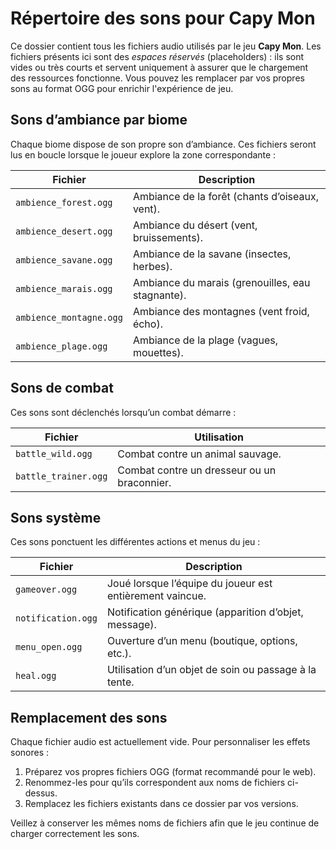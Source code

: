 # Répertoire des sons pour Capy Mon

Ce dossier contient tous les fichiers audio utilisés par le jeu **Capy Mon**.  Les fichiers présents ici sont des *espaces réservés* (placeholders) : ils sont vides ou très courts et servent uniquement à assurer que le chargement des ressources fonctionne.  Vous pouvez les remplacer par vos propres sons au format OGG pour enrichir l'expérience de jeu.

## Sons d’ambiance par biome

Chaque biome dispose de son propre son d’ambiance.  Ces fichiers seront lus en boucle lorsque le joueur explore la zone correspondante :

| Fichier                     | Description                           |
|-----------------------------|---------------------------------------|
| `ambience_forest.ogg`      | Ambiance de la forêt (chants d’oiseaux, vent). |
| `ambience_desert.ogg`      | Ambiance du désert (vent, bruissements). |
| `ambience_savane.ogg`      | Ambiance de la savane (insectes, herbes). |
| `ambience_marais.ogg`      | Ambiance du marais (grenouilles, eau stagnante). |
| `ambience_montagne.ogg`    | Ambiance des montagnes (vent froid, écho). |
| `ambience_plage.ogg`       | Ambiance de la plage (vagues, mouettes). |

## Sons de combat

Ces sons sont déclenchés lorsqu’un combat démarre :

| Fichier                | Utilisation                                          |
|------------------------|------------------------------------------------------|
| `battle_wild.ogg`      | Combat contre un animal sauvage.                     |
| `battle_trainer.ogg`   | Combat contre un dresseur ou un braconnier.          |

## Sons système

Ces sons ponctuent les différentes actions et menus du jeu :

| Fichier             | Description                                             |
|---------------------|---------------------------------------------------------|
| `gameover.ogg`      | Joué lorsque l’équipe du joueur est entièrement vaincue. |
| `notification.ogg`  | Notification générique (apparition d’objet, message).   |
| `menu_open.ogg`     | Ouverture d’un menu (boutique, options, etc.).          |
| `heal.ogg`          | Utilisation d’un objet de soin ou passage à la tente.    |

## Remplacement des sons

Chaque fichier audio est actuellement vide.  Pour personnaliser les effets sonores :

1. Préparez vos propres fichiers OGG (format recommandé pour le web).
2. Renommez-les pour qu’ils correspondent aux noms de fichiers ci-dessus.
3. Remplacez les fichiers existants dans ce dossier par vos versions.

Veillez à conserver les mêmes noms de fichiers afin que le jeu continue de charger correctement les sons.